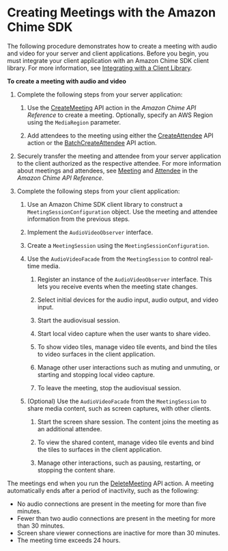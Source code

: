 # Creating Meetings with the Amazon Chime SDK<a name="mtgs-sdk-mtgs"></a>

The following procedure demonstrates how to create a meeting with audio and video for your server and client applications\. Before you begin, you must integrate your client application with an Amazon Chime SDK client library\. For more information, see [Integrating with a Client Library](mtgs-sdk-client-lib.md)\.

**To create a meeting with audio and video**

1. Complete the following steps from your server application:

   1. Use the [CreateMeeting](https://docs.aws.amazon.com/chime/latest/APIReference/API_CreateMeeting.html) API action in the *Amazon Chime API Reference* to create a meeting\. Optionally, specify an AWS Region using the `MediaRegion` parameter\.

   1. Add attendees to the meeting using either the [CreateAttendee](https://docs.aws.amazon.com/chime/latest/APIReference/API_CreateAttendee.html) API action or the [BatchCreateAttendee](https://docs.aws.amazon.com/chime/latest/APIReference/API_BatchCreateAttendee.html) API action\. 

1. Securely transfer the meeting and attendee from your server application to the client authorized as the respective attendee\. For more information about meetings and attendees, see [Meeting](https://docs.aws.amazon.com/chime/latest/APIReference/API_Meeting.html) and [Attendee](https://docs.aws.amazon.com/chime/latest/APIReference/API_Attendee.html) in the *Amazon Chime API Reference*\.

1. Complete the following steps from your client application:

   1. Use an Amazon Chime SDK client library to construct a `MeetingSessionConfiguration` object\. Use the meeting and attendee information from the previous steps\.

   1. Implement the `AudioVideoObserver` interface\.

   1. Create a `MeetingSession` using the `MeetingSessionConfiguration`\.

   1. Use the `AudioVideoFacade` from the `MeetingSession` to control real\-time media\.

      1. Register an instance of the `AudioVideoObserver` interface\. This lets you receive events when the meeting state changes\.

      1. Select initial devices for the audio input, audio output, and video input\.

      1. Start the audiovisual session\.

      1. Start local video capture when the user wants to share video\.

      1. To show video tiles, manage video tile events, and bind the tiles to video surfaces in the client application\.

      1. Manage other user interactions such as muting and unmuting, or starting and stopping local video capture\.

      1. To leave the meeting, stop the audiovisual session\.

   1. \(Optional\) Use the `AudioVideoFacade` from the `MeetingSession` to share media content, such as screen captures, with other clients\.

      1. Start the screen share session\. The content joins the meeting as an additional attendee\.

      1. To view the shared content, manage video tile events and bind the tiles to surfaces in the client application\.

      1. Manage other interactions, such as pausing, restarting, or stopping the content share\.

The meetings end when you run the [DeleteMeeting](https://docs.aws.amazon.com/chime/latest/APIReference/API_DeleteMeeting.html) API action\. A meeting automatically ends after a period of inactivity, such as the following:
+ No audio connections are present in the meeting for more than five minutes\. 
+ Fewer than two audio connections are present in the meeting for more than 30 minutes\. 
+ Screen share viewer connections are inactive for more than 30 minutes\.
+ The meeting time exceeds 24 hours\.